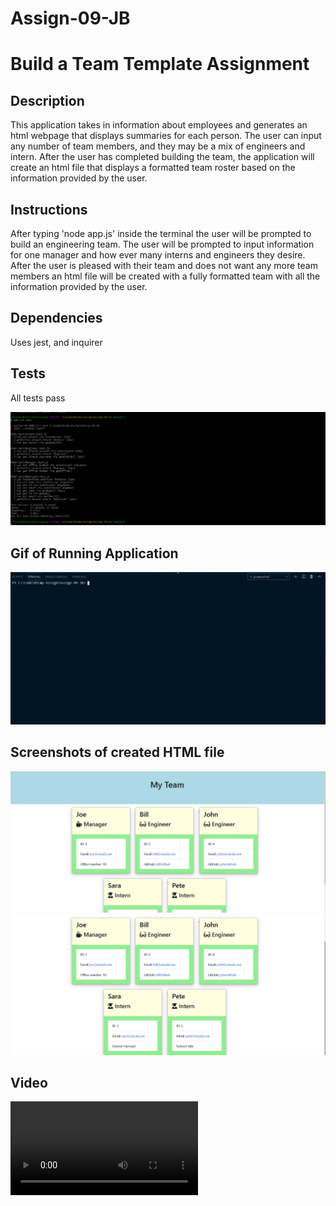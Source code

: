 # Assign-09-JB

# Build a Team Template Assignment

## Description 

This application takes in information about employees and generates an html webpage that displays summaries for each person. The user can input any number of team members, and they may be a mix of engineers and intern. After the user has completed building the team, the application will create an html file that displays a formatted team roster based on the information provided by the user.

## Instructions

After typing 'node app.js' inside the terminal the user will be prompted to build an engineering team. The user will be prompted to input information for one manager and how ever many interns and engineers they desire. After the user is pleased with their team and does not want any more team members an html file will be created with a fully formatted team with all the information provided by the user.

## Dependencies

Uses jest, and inquirer

## Tests

All tests pass

![](/images/tests.png)

## Gif of Running Application

![](/gifs/assign-09_node.gif)

## Screenshots of created HTML file

![](/images/html1.png)
![](/images/html2.png)

## Video

![](/videos/full_video.mp4)
